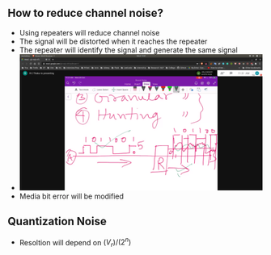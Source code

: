 ## How to reduce channel noise?
- Using repeaters will reduce channel noise
- The signal will be distorted when it reaches the repeater
- The repeater will identify the signal and generate the same signal
- ![repeater](repeater.jpg)
- Media bit error will be modified

## Quantization Noise
- Resoltion will depend on $(V_r)/(2^n)$
